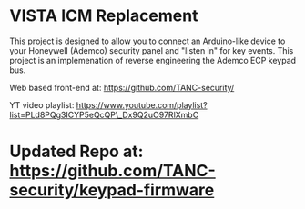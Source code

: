 
# VISTA ICM Replacement
This project is designed to allow you to connect an Arduino-like device to your Honeywell (Ademco) security panel and "listen in" for key events.  This project is an implemenation of reverse engineering the Ademco ECP keypad bus.


Web based front-end at: https://github.com/TANC-security/

YT video playlist: https://www.youtube.com/playlist?list=PLd8PQg3ICYP5eQcQP\_Dx9Q2uO97RlXmbC

# Updated Repo at: https://github.com/TANC-security/keypad-firmware


